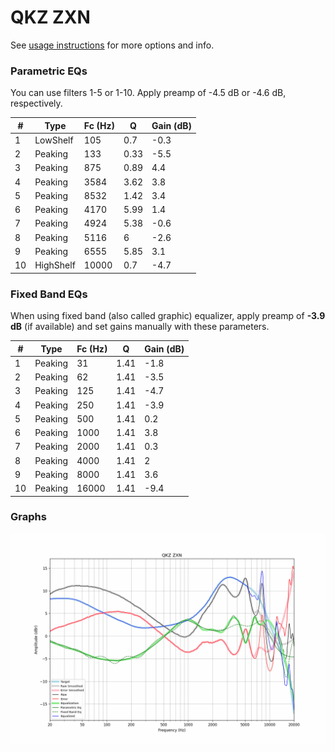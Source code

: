 # QKZ ZXN
See [usage instructions](https://github.com/jaakkopasanen/AutoEq#usage) for more options and info.

### Parametric EQs
You can use filters 1-5 or 1-10. Apply preamp of -4.5 dB or -4.6 dB, respectively.

|   # | Type      |   Fc (Hz) |    Q |   Gain (dB) |
|-----|-----------|-----------|------|-------------|
|   1 | LowShelf  |       105 | 0.7  |        -0.3 |
|   2 | Peaking   |       133 | 0.33 |        -5.5 |
|   3 | Peaking   |       875 | 0.89 |         4.4 |
|   4 | Peaking   |      3584 | 3.62 |         3.8 |
|   5 | Peaking   |      8532 | 1.42 |         3.4 |
|   6 | Peaking   |      4170 | 5.99 |         1.4 |
|   7 | Peaking   |      4924 | 5.38 |        -0.6 |
|   8 | Peaking   |      5116 | 6    |        -2.6 |
|   9 | Peaking   |      6555 | 5.85 |         3.1 |
|  10 | HighShelf |     10000 | 0.7  |        -4.7 |

### Fixed Band EQs
When using fixed band (also called graphic) equalizer, apply preamp of **-3.9 dB** (if available) and set gains manually with these parameters.

|   # | Type    |   Fc (Hz) |    Q |   Gain (dB) |
|-----|---------|-----------|------|-------------|
|   1 | Peaking |        31 | 1.41 |        -1.8 |
|   2 | Peaking |        62 | 1.41 |        -3.5 |
|   3 | Peaking |       125 | 1.41 |        -4.7 |
|   4 | Peaking |       250 | 1.41 |        -3.9 |
|   5 | Peaking |       500 | 1.41 |         0.2 |
|   6 | Peaking |      1000 | 1.41 |         3.8 |
|   7 | Peaking |      2000 | 1.41 |         0.3 |
|   8 | Peaking |      4000 | 1.41 |         2   |
|   9 | Peaking |      8000 | 1.41 |         3.6 |
|  10 | Peaking |     16000 | 1.41 |        -9.4 |

### Graphs
![](./QKZ%20ZXN.png)
